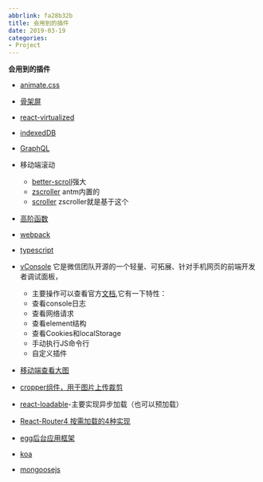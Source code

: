 ```yaml
---
abbrlink: fa28b32b
title: 会用到的插件
date: 2019-03-19
categories: 
- Project
---
```


<strong class='old-blog'>会用到的插件</strong>


- [animate.css](https://github.com/daneden/animate.css)
- [骨架屏](https://github.com/buildo/react-placeholder)
- [react-virtualized](https://github.com/dwqs/blog/issues/72)
- [indexedDB](http://www.ruanyifeng.com/blog/2018/07/indexeddb.html)
- [GraphQL](http://graphql.cn/learn/)

- 移动端滚动
   - [better-scroll](https://github.com/ustbhuangyi/better-scroll)强大
   - [zscroller](https://github.com/yiminghe/zscroller) antm内置的
   - [scroller](https://zynga.github.io/scroller) zscroller就是基于这个
   
- [高阶函数](https://tylermcginnis.com/react-higher-order-components/)
- [webpack](https://juejin.im/post/5c1a506d5188253ff1477d6f?utm_source=gold_browser_extension)

- [typescript](http://www.typescriptlang.org/play/index.html)
- [vConsole](https://github.com/Tencent/vConsole/blob/dev/README_CN.md) 它是微信团队开源的一个轻量、可拓展、针对手机网页的前端开发者调试面板，
    - 主要操作可以查看官方[文档](https://github.com/Tencent/vConsole),它有一下特性：
    - 查看console日志
    - 查看网络请求
    - 查看element结构
    - 查看Cookies和localStorage
    - 手动执行JS命令行
    - 自定义插件
- [移动端查看大图](https://github.com/dimsemenov/PhotoSwipe)
- [cropper组件，用于图片上传裁剪](http://fengyuanchen.github.io/cropper/)

- [react-loadable](https://github.com/jamiebuilds/react-loadable?utm_source=gold_browser_extension)-主要实现异步加载（也可以预加载）
- [React-Router4 按需加载的4种实现](https://www.cnblogs.com/alan2kat/p/7754846.html)

- [egg后台应用框架](https://eggjs.org/zh-cn/tutorials/typescript.html)
- [koa](https://koa.bootcss.com/)
- [mongoosejs](http://mongoosejs.net/docs/schematypes.html)

